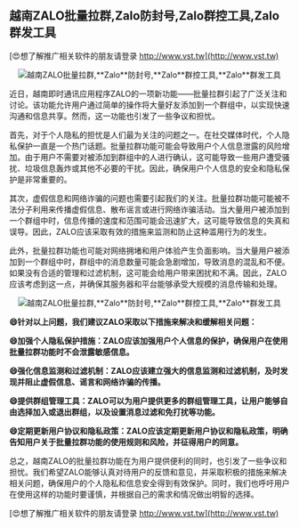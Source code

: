 ## **越南ZALO批量拉群,**Zalo**防封号,**Zalo**群控工具,**Zalo**群发工具**

[😍想了解推广相关软件的朋友请登录 http://www.vst.tw](http://www.vst.tw)

 <center><img src="https://vst.tw/MP4/tuiguang/png/6.png" alt="越南ZALO批量拉群,**Zalo**防封号,**Zalo**群控工具,**Zalo**群发工具"></center>

近日，越南即时通讯应用程序ZALO的一项新功能——批量拉群引起了广泛关注和讨论。该功能允许用户通过简单的操作将大量好友添加到一个群组中，以实现快速沟通和信息共享。然而，这一功能也引发了一些争议和担忧。

首先，对于个人隐私的担忧是人们最为关注的问题之一。在社交媒体时代，个人隐私保护一直是一个热门话题。批量拉群功能可能会导致用户个人信息泄露的风险增加。由于用户不需要对被添加到群组中的人进行确认，这可能导致一些用户遭受骚扰、垃圾信息轰炸或其他不必要的干扰。因此，确保用户个人信息的安全和隐私保护是非常重要的。

其次，虚假信息和网络诈骗的问题也需要引起我们的关注。批量拉群功能可能被不法分子利用来传播虚假信息、散布谣言或进行网络诈骗活动。当大量用户被添加到一个群组中时，信息传播的速度和范围可能会迅速扩大，这可能导致信息的失真和误导。因此，ZALO应该采取有效的措施来监测和防止这种滥用行为的发生。

此外，批量拉群功能也可能对网络拥堵和用户体验产生负面影响。当大量用户被添加到一个群组中时，群组中的消息数量可能会急剧增加，导致消息的混乱和不便。如果没有合适的管理和过滤机制，这可能会给用户带来困扰和不满。因此，ZALO应该考虑到这一点，并确保其服务器和平台能够承受大规模的消息传输和处理。

 <center><img src="https://vst.tw/MP4/tuiguang/png/1.png" alt="越南ZALO批量拉群,**Zalo**防封号,**Zalo**群控工具,**Zalo**群发工具"></center>

**😄针对以上问题，我们建议ZALO采取以下措施来解决和缓解相关问题：**

**😄加强个人隐私保护措施：ZALO应该加强用户个人信息的保护，确保用户在使用批量拉群功能时不会泄露敏感信息。**

**😄强化信息监测和过滤机制：ZALO应该建立强大的信息监测和过滤机制，及时发现并阻止虚假信息、谣言和网络诈骗的传播。**

**😄提供群组管理工具：ZALO可以为用户提供更多的群组管理工具，让用户能够自由选择加入或退出群组，以及设置消息过滤和免打扰等功能。**

**😄定期更新用户协议和隐私政策：ZALO应该定期更新用户协议和隐私政策，明确告知用户关于批量拉群功能的使用规则和风险，并征得用户的同意。**

总之，越南ZALO的批量拉群功能在为用户提供便利的同时，也引发了一些争议和担忧。我们希望ZALO能够认真对待用户的反馈和意见，并采取积极的措施来解决相关问题，确保用户的个人隐私和信息安全得到有效保护。同时，我们也呼吁用户在使用这样的功能时要谨慎，并根据自己的需求和情况做出明智的选择。

[😍想了解推广相关软件的朋友请登录 http://www.vst.tw](http://www.vst.tw)



